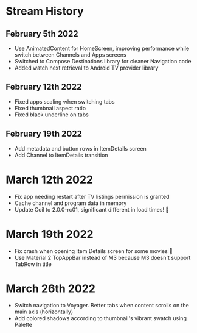 # Stream History

## February 5th 2022
- Use AnimatedContent for HomeScreen, improving performance while switch between Channels and Apps screens
- Switched to Compose Destinations library for cleaner Navigation code
- Added watch next retrieval to Android TV provider library

## February 12th 2022
- Fixed apps scaling when switching tabs
- Fixed thumbnail aspect ratio
- Fixed black underline on tabs

## February 19th 2022
- Add metadata and button rows in ItemDetails screen
- Add Channel to ItemDetails transition

# March 12th 2022
- Fix app needing restart after TV listings permission is granted
- Cache channel and program data in memory
- Update Coil to 2.0.0-rc01, significant different in load times! 🎉 

# March 19th 2022
- Fix crash when opening Item Details screen for some movies 🐛
- Use Material 2 TopAppBar instead of M3 because M3 doesn't support TabRow in title

# March 26th 2022
- Switch navigation to Voyager. Better tabs when content scrolls on the main axis (horizontally)
- Add colored shadows according to thumbnail's vibrant swatch using Palette
